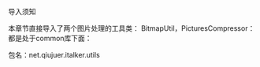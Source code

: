 导入须知

本章节直接导入了两个图片处理的工具类：
BitmapUtil，PicturesCompressor：都是处于common库下面：

包名：net.qiujuer.italker.utils